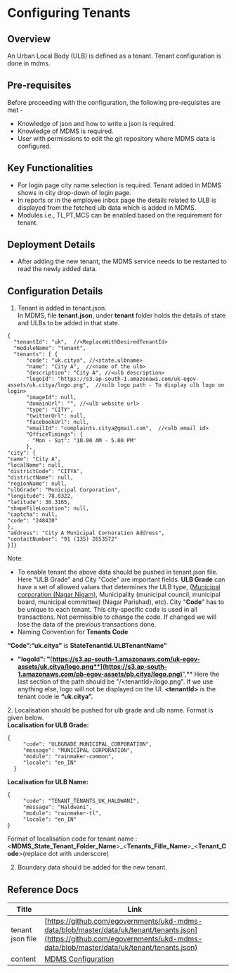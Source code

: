 # Configuring Tenants

## Overview <a href="#overview" id="overview"></a>

An Urban Local Body (ULB) is defined as a tenant. Tenant configuration is done in mdms.

## Pre-requisites <a href="#pre-requisites" id="pre-requisites"></a>

Before proceeding with the configuration, the following pre-requisites are met -

* Knowledge of json and how to write a json is required.
* Knowledge of MDMS is required.
* User with permissions to edit the git repository where MDMS data is configured.

## Key Functionalities <a href="#key-functionalities" id="key-functionalities"></a>

* For login page city name selection is required. Tenant added in MDMS shows in city drop-down of login page.
* In reports or in the employee inbox page the details related to ULB is displayed from the fetched ulb data which is added in MDMS.
* Modules i.e., TL,PT,MCS can be enabled based on the requirement for tenant.

## Deployment Details

* After adding the new tenant, the MDMS service needs to be restarted to read the newly added data.

## Configuration Details <a href="#configuration-details" id="configuration-details"></a>

1. Tenant is added in tenant.json.\
   In MDMS, file **tenant.json**, under **tenant** folder holds the details of state and ULBs  to be added in that state.&#x20;

```
{
  "tenantId": "uk",  //<ReplaceWithDesiredTenantId>
  "moduleName": "tenant",
  "tenants": [ {
      "code": "uk.citya", //<state.ulbname>
      "name": "City A",  //<name of the ulb>
      "description": "City A", //<ulb description>
      "logoId": "https://s3.ap-south-1.amazonaws.com/uk-egov-assets/uk.citya/logo.png",  //<ulb logo path - To display ulb logo on login>
      "imageId": null,
      "domainUrl": "", //<ulb website url>
      "type": "CITY",
      "twitterUrl": null,
      "facebookUrl": null,
      "emailId": "complaints.citya@gmail.com",  //<ulb email id>
      "OfficeTimings": {
        "Mon - Sat": "10.00 AM - 5.00 PM"
      },
"city": {
"name": "City A",
"localName": null,
"districtCode": "CITYA",
"districtName": null,
"regionName": null,
"ulbGrade": "Municipal Corporation",
"longitude": 78.0322,
"latitude": 30.3165,
"shapeFileLocation": null,
"captcha": null,
"code": "248430"
},
"address": "City A Municipal Cornoration Address",
"contactNumber": "91 (135) 2653572"
}]}
```

Note:&#x20;

* To enable tenant the above data should be pushed in tenant.json file. Here "ULB Grade" and City  "Code" are important fields. **ULB Grade** can have a set of allowed values that determines the ULB type, ([Municipal corporation (Nagar Nigam)](https://en.wikipedia.org/wiki/Municipal\_Corporations\_in\_India), Municipality (municipal council, municipal board, municipal committee) (Nagar Parishad), etc). City "**Code**" has to be unique to each tenant.  This city-specific code is used in all transactions. Not permissible to change the code. If changed we will lose the data of the previous transactions done.
* Naming Convention for **Tenants Code**

&#x20;      **“Code”:“uk.citya”** is **StateTenantId.ULBTenantName"**

* **"logoId": "**[**https://s3.ap-south-1.amazonaws.com/uk-egov-assets/uk.citya/logo.png**](https://s3.ap-south-1.amazonaws.com/pb-egov-assets/pb.citya/logo.png)**",**  Here the last section of the path should be "/\<tenantId>/logo.png". If we use anything else, logo will not be displayed on the UI. **\<tenantId>** is the tenant code ie **“uk.citya”.**

2\. Localisation should be pushed for ulb grade and ulb name.  Format is given below.\
&#x20;   **Localisation for ULB Grade:**

```
{
     "code": "ULBGRADE_MUNICIPAL_CORPORATION",
     "message": "MUNICIPAL CORPORATION",
     "module": "rainmaker-common",
     "locale": "en_IN"
  }
```

**Localisation for ULB Name:**

```
{
     "code": "TENANT_TENANTS_UK_HALDWANI",    
     "message": "Haldwani",
     "module": "rainmaker-tl",
     "locale": "en_IN"
}
```

Format of localisation code for tenant name : <**MDMS\_State\_Tenant\_Folder\_Name**>\_<**Tenants\_Fille\_Name**>\_<**Tenant\_Code**>(replace dot with underscore)

2. Boundary data should be added for the new tenant.

## Reference Docs <a href="#reference-docs" id="reference-docs"></a>

| **Title**        | **Link**                                                                                                                                                                       |
| ---------------- | ------------------------------------------------------------------------------------------------------------------------------------------------------------------------------ |
| tenant json file | [https://github.com/egovernments/ukd-mdms-data/blob/master/data/uk/tenant/tenants.json](https://github.com/egovernments/ukd-mdms-data/blob/master/data/uk/tenant/tenants.json) |
| content          | [MDMS Configuration](mdms-configuration.md)                                                                                                                                    |
